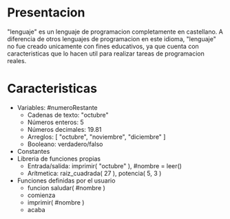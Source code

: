 Presentacion
============

"lenguaje" es un lenguaje de programacion completamente en castellano. A diferencia de otros lenguajes de programacion en este idioma, "lenguaje" no fue creado unicamente con fines educativos, ya que cuenta con caracteristicas que lo hacen util para realizar tareas de programacion reales.

Caracteristicas
===============

* Variables: #numeroRestante
  * Cadenas de texto: "octubre"
  * Números enteros: 5
  * Números decimales: 19.81
  * Arreglos: [ "octubre", "noviembre", "diciembre" ]
  * Booleano: verdadero/falso
* Constantes
* Libreria de funciones propias
  * Entrada/salida: imprimir( "octubre" ), #nombre = leer()
  * Arítmetica: raiz_cuadrada( 27 ), potencia( 5, 3 )
* Funciones definidas por el usuario
  * funcion saludar( #nombre )
  * comienza
  *   imprimir( #nombre )
  * acaba
